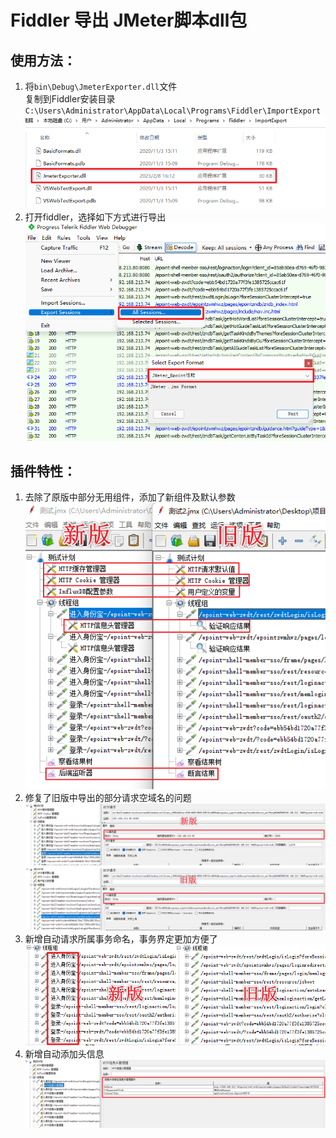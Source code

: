 # Fiddler 导出 JMeter脚本dll包
## 使用方法：
1. 将`bin\Debug\JmeterExporter.dll`文件</br>复制到Fiddler安装目录`C:\Users\Administrator\AppData\Local\Programs\Fiddler\ImportExport`</br>
![1](https://github.com/Winston1997/FiddlerExportJMeter_Ext/blob/master/IMG/1.png)</br>
2. 打开fiddler，选择如下方式进行导出</br>
![2](https://github.com/Winston1997/FiddlerExportJMeter_Ext/blob/master/IMG/2.png)</br>

## 插件特性：
1. 去除了原版中部分无用组件，添加了新组件及默认参数</br>
![3](https://github.com/Winston1997/FiddlerExportJMeter_Ext/blob/master/IMG/3.png)</br>
2. 修复了旧版中导出的部分请求空域名的问题</br>
![4](https://github.com/Winston1997/FiddlerExportJMeter_Ext/blob/master/IMG/4.png)</br>
3. 新增自动请求所属事务命名，事务界定更加方便了</br>
![5](https://github.com/Winston1997/FiddlerExportJMeter_Ext/blob/master/IMG/5.png)</br>
4. 新增自动添加头信息
![6](https://github.com/Winston1997/FiddlerExportJMeter_Ext/blob/master/IMG/6.png)</br>
